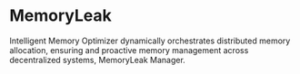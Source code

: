 # MemoryLeak
Intelligent Memory Optimizer dynamically orchestrates distributed memory allocation, ensuring and proactive memory management across decentralized systems, MemoryLeak Manager.
